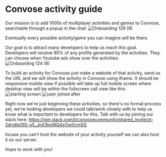 # Convose activity guide

Our mission is to add 1000s of multiplayer activities and games to Convose, searchable through a popup in the chat:
![Onboarding 129 (9)](https://github.com/convose1/convose-activities/assets/20860711/d4f06f3f-7043-4bd5-9169-8ec3d1daa699)


Eventually every possible activity/game you can imagine will be there. 

Our goal is to attract many developers to help us reach this goal. Developers will receive 80% of any profits generated by the activities. They can choose when Youtube ads show over the activities:
![Onboarding 124 (8)](https://github.com/convose1/convose-activities/assets/20860711/5c056e32-2ca9-4d2f-a6f6-190d078ae17c)

To build an activity for Convose just make a website of that activity, send us the URL and we will show the activity in Convose using Iframe. It should be responsive mobile view if possible will take up full mobile screen where desktop view will be within the fullscreen call view like this: 
 ![starting screen](https://github.com/convose1/convose-activities/assets/20860711/5356eb4d-4ad3-4e68-9e58-a7646e6054c8)
![user joined after](https://github.com/convose1/convose-activities/assets/20860711/36c4f99f-5479-41e2-accb-37db7dc3bd6b)


Right now we're just beginning these activities, so there's no formal process yet, we're looking developers we could talk/work closely with to help us know what is important to developers for this. Talk with us by joining our slack here: https://join.slack.com/t/convosecommunity/shared_invite/zt-2drs8s092-o5_JnX3tpjl8Q4zOw0cmSQ

Incase you can't host the website of your activity yourself we can also host it on our server.

Hope to work with you!
